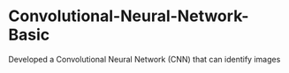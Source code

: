 # Convolutional-Neural-Network-Basic
Developed a Convolutional Neural Network (CNN) that can identify images
